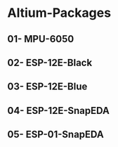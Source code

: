 # Altium-Packages
## 01-  MPU-6050
## 02-  ESP-12E-Black
## 03-  ESP-12E-Blue
## 04-  ESP-12E-SnapEDA
## 05-  ESP-01-SnapEDA
